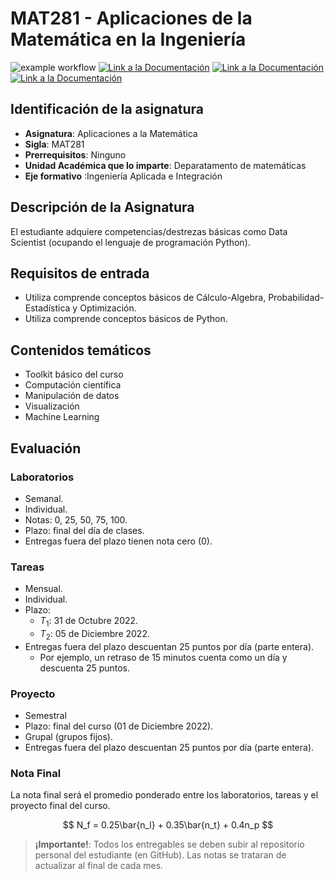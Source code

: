 # MAT281 - Aplicaciones de la Matemática en la Ingeniería


![example workflow](https://github.com/fralfaro/MAT281_2022/actions/workflows/documentation.yml/badge.svg)
<a href="https://fralfaro.github.io/MAT281_2022/"><img alt="Link a la Documentación" src="https://img.shields.io/badge/docs-link-brightgreen"></a>
<a href="https://drive.google.com/drive/folders/1igwLaAggoI3anUNrize8CzAP3nhu-I5h"><img alt="Link a la Documentación" src="https://img.shields.io/badge/clases-link-brightgreen"></a>
<a href="https://docs.google.com/spreadsheets/d/1AsAuJ6vrmiatlWHxZE8Icyf876HHkrwj/edit?usp=sharing&ouid=101134559892465590295&rtpof=true&sd=true"><img alt="Link a la Documentación" src="https://img.shields.io/badge/notas-link-brightgreen"></a>


## Identificación de la asignatura

* **Asignatura**: Aplicaciones a la Matemática
* **Sigla**: MAT281
* **Prerrequisitos**: Ninguno
* **Unidad Académica que lo imparte**: Deparatamento de matemáticas
* **Eje formativo** :Ingeniería Aplicada e Integración

## Descripción de la Asignatura

El estudiante adquiere competencias/destrezas básicas como Data Scientist (ocupando el lenguaje de programación Python).

## Requisitos de entrada

* Utiliza comprende conceptos básicos de Cálculo-Algebra, Probabilidad-Estadística y Optimización.
* Utiliza comprende conceptos básicos de Python.

## Contenidos temáticos

* Toolkit básico del curso
* Computación científica
* Manipulación de datos
* Visualización
* Machine Learning


## Evaluación

### Laboratorios 
- Semanal.
- Individual.
- Notas: 0, 25, 50, 75, 100.
- Plazo: final del día de clases.
- Entregas fuera del plazo tienen nota cero (0).  
    

### Tareas 
- Mensual.
- Individual.
- Plazo:
  - $T_1$: 31 de Octubre 2022.
  - $T_2$: 05 de Diciembre 2022.
- Entregas fuera del plazo descuentan 25 puntos por día (parte entera). 
    - Por ejemplo, un retraso de 15 minutos cuenta como un día y descuenta 25 puntos.  
      

### Proyecto 
- Semestral
- Plazo: final del curso (01 de Diciembre 2022).
- Grupal (grupos fijos).
- Entregas fuera del plazo descuentan 25 puntos por día (parte entera).  

### Nota Final

La nota final será el promedio ponderado entre los laboratorios, tareas y el proyecto final del curso.

$$
N_f = 0.25\bar{n_l} + 0.35\bar{n_t} + 0.4n_p
$$

> **¡Importante!**: Todos los entregables se deben subir al repositorio personal del estudiante (en GitHub). Las notas se trataran de actualizar al final de cada mes.

